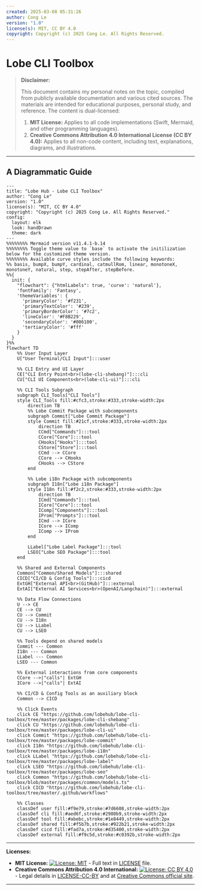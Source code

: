 ```yaml
---
created: 2025-03-08 05:31:26
author: Cong Le
version: "1.0"
license(s): MIT, CC BY 4.0
copyright: Copyright (c) 2025 Cong Le. All Rights Reserved.
---
```




# Lobe CLI Toolbox
> **Disclaimer:**
>
> This document contains my personal notes on the topic,
> compiled from publicly available documentation and various cited sources.
> The materials are intended for educational purposes, personal study, and reference.
> The content is dual-licensed:
> 1. **MIT License:** Applies to all code implementations (Swift, Mermaid, and other programming languages).
> 2. **Creative Commons Attribution 4.0 International License (CC BY 4.0):** Applies to all non-code content, including text, explanations, diagrams, and illustrations.
---


## A Diagrammatic Guide 

```mermaid
---
title: "Lobe Hub - Lobe CLI Toolbox"
author: "Cong Le"
version: "1.0"
license(s): "MIT, CC BY 4.0"
copyright: "Copyright (c) 2025 Cong Le. All Rights Reserved."
config:
  layout: elk
  look: handDrawn
  theme: dark
---
%%%%%%%% Mermaid version v11.4.1-b.14
%%%%%%%% Toggle theme value to `base` to activate the initilization below for the customized theme version.
%%%%%%%% Available curve styles include the following keywords:
%% basis, bumpX, bumpY, cardinal, catmullRom, linear, monotoneX, monotoneY, natural, step, stepAfter, stepBefore.
%%{
  init: {
    "flowchart": {"htmlLabels": true, 'curve': 'natural'},
    'fontFamily': 'Fantasy',
    'themeVariables': {
      'primaryColor': '#f231',
      'primaryTextColor': '#239',
      'primaryBorderColor': '#7c2',
      'lineColor': '#F8B229',
      'secondaryColor': '#006100',
      'tertiaryColor': '#fff'
    }
  }
}%%
flowchart TD
    %% User Input Layer
    U["User Terminal/CLI Input"]:::user

    %% CLI Entry and UI Layer
    CE["CLI Entry Point<br>(lobe-cli-shebang)"]:::cli
    CU["CLI UI Components<br>(lobe-cli-ui)"]:::cli

    %% CLI Tools Subgraph
    subgraph CLI_Tools["CLI Tools"]
    style CLI_Tools fill:#cfc3,stroke:#333,stroke-width:2px
        direction TB
        %% Lobe Commit Package with subcomponents
        subgraph Commit["Lobe Commit Package"]
        style Commit fill:#21cf,stroke:#333,stroke-width:2px
            direction TB
            CCmd["Commands"]:::tool
            CCore["Core"]:::tool
            CHooks["Hooks"]:::tool
            CStore["Store"]:::tool
            CCmd --> CCore
            CCore --> CHooks
            CHooks --> CStore
        end

        %% Lobe i18n Package with subcomponents
        subgraph I18n["Lobe i18n Package"]
        style I18n fill:#f2c2,stroke:#333,stroke-width:2px
            direction TB
            ICmd["Commands"]:::tool
            ICore["Core"]:::tool
            IComp["Components"]:::tool
            IProm["Prompts"]:::tool
            ICmd --> ICore
            ICore --> IComp
            IComp --> IProm
        end

        LLabel["Lobe Label Package"]:::tool
        LSEO["Lobe SEO Package"]:::tool
    end

    %% Shared and External Components
    Common["Common/Shared Models"]:::shared
    CICD["CI/CD & Config Tools"]:::cicd
    ExtGH["External API<br>(GitHub)"]:::external
    ExtAI["External AI Services<br>(OpenAI/Langchain)"]:::external

    %% Data Flow Connections
    U --> CE
    CE --> CU
    CU --> Commit
    CU --> I18n
    CU --> LLabel
    CU --> LSEO

    %% Tools depend on shared models
    Commit --- Common
    I18n --- Common
    LLabel --- Common
    LSEO --- Common

    %% External interactions from core components
    CCore -->|"calls"| ExtGH
    ICore -->|"calls"| ExtAI

    %% CI/CD & Config Tools as an auxiliary block
    Common --> CICD

    %% Click Events
    click CE "https://github.com/lobehub/lobe-cli-toolbox/tree/master/packages/lobe-cli-shebang"
    click CU "https://github.com/lobehub/lobe-cli-toolbox/tree/master/packages/lobe-cli-ui"
    click Commit "https://github.com/lobehub/lobe-cli-toolbox/tree/master/packages/lobe-commit"
    click I18n "https://github.com/lobehub/lobe-cli-toolbox/tree/master/packages/lobe-i18n"
    click LLabel "https://github.com/lobehub/lobe-cli-toolbox/tree/master/packages/lobe-label"
    click LSEO "https://github.com/lobehub/lobe-cli-toolbox/tree/master/packages/lobe-seo"
    click Common "https://github.com/lobehub/lobe-cli-toolbox/blob/master/packages/common/models.ts"
    click CICD "https://github.com/lobehub/lobe-cli-toolbox/tree/master/.github/workflows"

    %% Classes
    classDef user fill:#f9e79,stroke:#7d6608,stroke-width:2px
    classDef cli fill:#aed6f,stroke:#2980b9,stroke-width:2px
    classDef tool fill:#abebc,stroke:#1e8449,stroke-width:2px
    classDef shared fill:#f5b7b,stroke:#922b21,stroke-width:2px
    classDef cicd fill:#fad7a,stroke:#d35400,stroke-width:2px
    classDef external fill:#f9c5d,stroke:#c0392b,stroke-width:2px

```


---
**Licenses:**

- **MIT License:**  [![License: MIT](https://img.shields.io/badge/License-MIT-yellow.svg)](LICENSE) - Full text in [LICENSE](LICENSE) file.
- **Creative Commons Attribution 4.0 International:** [![License: CC BY 4.0](https://licensebuttons.net/l/by/4.0/88x31.png)](LICENSE-CC-BY) - Legal details in [LICENSE-CC-BY](LICENSE-CC-BY) and at [Creative Commons official site](http://creativecommons.org/licenses/by/4.0/).

---